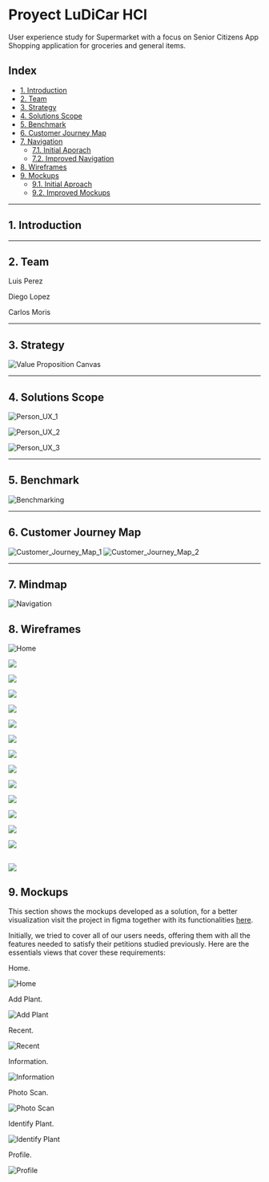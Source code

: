 # Proyect LuDiCar HCI

User experience study for Supermarket with a focus on Senior Citizens App
Shopping application for groceries and general items.

## Index

- [1. Introduction](#1-introduction)
- [2. Team](#2-Team)
- [3. Strategy](#3-strategy)
- [4. Solutions Scope](#4-solutions-scope)
- [5. Benchmark](#5-Benchmark)
- [6. Customer Journey Map](#6-customer-journey-map)
- [7. Navigation](#7-Navigation)
  - [7.1. Initial Aporach](#71-first-aproach)
  - [7.2. Improved Navigation](#72-improved-navigation)
- [8. Wireframes](#8-wireframes)
- [9. Mockups](#9-mockups)
  - [9.1. Initial Aproach](#91-initial-aproach)
  - [9.2. Improved Mockups](#92-improved-mockups)

---

## 1. Introduction



---

## 2. Team

Luis Perez 

Diego Lopez 

Carlos Moris 

---

## 3. Strategy



![Value Proposition Canvas](./files/canva_de_valores.png)

---

## 4. Solutions Scope



![Person_UX_1](./files/UXPersona_1.png)

![Person_UX_2](./files/UXPersona_2.png)

![Person_UX_3](./files/UXPersona_3.png)

---

## 5. Benchmark


![Benchmarking](./files/Benchmark.png)

---

## 6. Customer Journey Map



![Customer_Journey_Map_1](./files/CJM.png)
![Customer_Journey_Map_2](./files/Customer_Journey_Map.png)

---

## 7. Mindmap



![Navigation](./files/Mindmap.png)



## 8. Wireframes



![Home](./files/wireframes/login.png)

![](./files/wireframes/login_sesion.png)

![](./files/wireframes/registrar.png)

![](./files/wireframes/vista_principal.png)

![](./files/wireframes/caja_personalizada.png)

![](./files/wireframes/carrito.png)

![](./files/wireframes/vista_post_compra.png)

![](./files/wireframes/sugerencia_carrito.png)

![](./files/wireframes/boleta.png)

![](./files/wireframes/historial_compra.png)

![](./files/wireframes/detalle_compra.png)

![](./files/wireframes/detalle_compra2.png)

![](./files/wireframes/perfil.png)

![](./files/wireframes/opciones.png)

![](./files/wireframes/accesibilidad.png)
---

## 9. Mockups

This section shows the mockups developed as a solution, for a better visualization visit the project in figma together with its functionalities [here](https://www.figma.com/design/wkaun5jrjLOKsvyPtRVLMm/Wireframes-Supermercado-para-Adultos-Mayores?node-id=164-326&t=9XnGG21dCwFHRZB0-1).


Initially, we tried to cover all of our users needs, offering them with all the features needed to satisfy their petitions studied previously. Here are the essentials views that cover these requirements:

Home.

![Home](./files/mockups/Home.png)

Add Plant.

![Add Plant](./files/mockups/Add%20Plant.png)

Recent.

![Recent](./files/mockups/Recent.png)

Information.

![Information](./files/mockups/Information.png)

Photo Scan.

![Photo Scan](./files/mockups/Photo%20Scan.png)

Identify Plant.

![Identify Plant](./files/mockups/Identify%20Plant.png)

Profile.

![Profile](./files/mockups/Profile.png)

